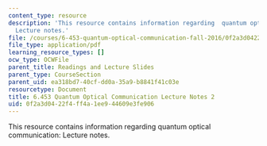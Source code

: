 ```yaml
---
content_type: resource
description: 'This resource contains information regarding  quantum optical communication:
  Lecture notes.'
file: /courses/6-453-quantum-optical-communication-fall-2016/0f2a3d0422f4ff4a1ee944609e3fe906_MIT6_453F16_Lect2.pdf
file_type: application/pdf
learning_resource_types: []
ocw_type: OCWFile
parent_title: Readings and Lecture Slides
parent_type: CourseSection
parent_uid: ea318bd7-40cf-dd0a-35a9-b8841f41c03e
resourcetype: Document
title: 6.453 Quantum Optical Communication Lecture Notes 2
uid: 0f2a3d04-22f4-ff4a-1ee9-44609e3fe906
---
```

This resource contains information regarding  quantum optical communication: Lecture notes.